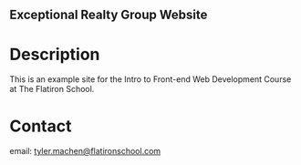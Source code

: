Exceptional Realty Group Website
---

# Description

This is an example site for the Intro to Front-end Web Development Course at The Flatiron School.

# Contact 

email: tyler.machen@flatironschool.com